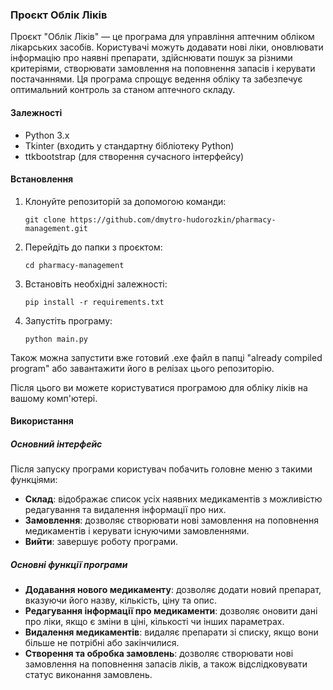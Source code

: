 ### Проєкт Облік Ліків

Проєкт "Облік Ліків" — це програма для управління аптечним обліком лікарських засобів. Користувачі можуть додавати нові ліки, оновлювати інформацію про наявні препарати, здійснювати пошук за різними критеріями, створювати замовлення на поповнення запасів і керувати постачаннями. Ця програма спрощує ведення обліку та забезпечує оптимальний контроль за станом аптечного складу.

#### Залежності
- Python 3.x
- Tkinter (входить у стандартну бібліотеку Python)
- ttkbootstrap (для створення сучасного інтерфейсу)

#### Встановлення
1. Клонуйте репозиторій за допомогою команди:
   ```
   git clone https://github.com/dmytro-hudorozkin/pharmacy-management.git
   ```
2. Перейдіть до папки з проєктом:
   ```
   cd pharmacy-management
   ```
3. Встановіть необхідні залежності:
   ```
   pip install -r requirements.txt
   ```
4. Запустіть програму:
   ```
   python main.py
   ```

Також можна запустити вже готовий .exe файл в папці "already compiled program" або завантажити його в релізах цього репозиторію.

Після цього ви можете користуватися програмою для обліку ліків на вашому комп'ютері.

#### Використання

##### Основний інтерфейс
Після запуску програми користувач побачить головне меню з такими функціями:
- **Склад**: відображає список усіх наявних медикаментів з можливістю редагування та видалення інформації про них.
- **Замовлення**: дозволяє створювати нові замовлення на поповнення медикаментів і керувати існуючими замовленнями.
- **Вийти**: завершує роботу програми.

##### Основні функції програми
- **Додавання нового медикаменту**: дозволяє додати новий препарат, вказуючи його назву, кількість, ціну та опис.
- **Редагування інформації про медикаменти**: дозволяє оновити дані про ліки, якщо є зміни в ціні, кількості чи інших параметрах.
- **Видалення медикаментів**: видаляє препарати зі списку, якщо вони більше не потрібні або закінчилися.
- **Створення та обробка замовлень**: дозволяє створювати нові замовлення на поповнення запасів ліків, а також відслідковувати статус виконання замовлень.

